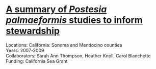 # [A summary of *Postesia palmaeformis* studies to inform stewardship]()
Locations: California: Sonoma and Mendocino counties  
Years: 2007-2009  
Collaborators: Sarah Ann Thompson, Heather Knoll, Carol Blanchette
Funding: California Sea Grant  
